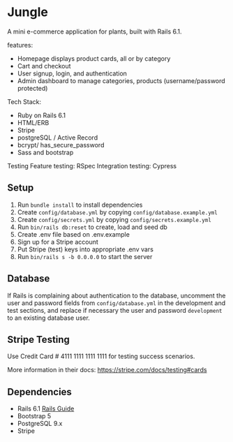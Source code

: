 # Jungle

A mini e-commerce application for plants, built with Rails 6.1.

features:
- Homepage displays product cards, all or by category
- Cart and checkout
- User signup, login, and authentication
- Admin dashboard to manage categories, products (username/password protected)

Tech Stack:
- Ruby on Rails 6.1
- HTML/ERB
- Stripe
- postgreSQL / Active Record
- bcrypt/ has_secure_password
- Sass and bootstrap

Testing
Feature testing: RSpec 
Integration testing: Cypress

## Setup

1. Run `bundle install` to install dependencies
2. Create `config/database.yml` by copying `config/database.example.yml`
3. Create `config/secrets.yml` by copying `config/secrets.example.yml`
4. Run `bin/rails db:reset` to create, load and seed db
5. Create .env file based on .env.example
6. Sign up for a Stripe account
7. Put Stripe (test) keys into appropriate .env vars
8. Run `bin/rails s -b 0.0.0.0` to start the server

## Database

If Rails is complaining about authentication to the database, uncomment the user and password fields from `config/database.yml` in the development and test sections, and replace if necessary the user and password `development` to an existing database user.

## Stripe Testing

Use Credit Card # 4111 1111 1111 1111 for testing success scenarios.

More information in their docs: <https://stripe.com/docs/testing#cards>

## Dependencies

- Rails 6.1 [Rails Guide](http://guides.rubyonrails.org/v6.1/)
- Bootstrap 5
- PostgreSQL 9.x
- Stripe

